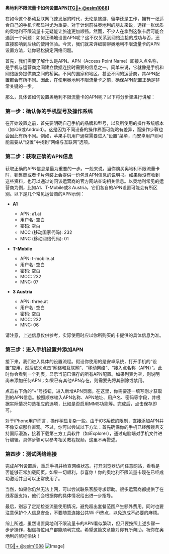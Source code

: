 **奥地利不限流量卡如何设置APN[[TG💪+ @esim1088](https://t.me/s/esim1088)]**

在如今这个移动互联网飞速发展的时代，无论是旅游、留学还是工作，拥有一张适合自己的手机卡都显得尤为重要。对于计划前往奥地利的朋友来说，选择一张优质的奥地利不限流量卡无疑能让旅途更加顺畅。然而，不少人在拿到这张卡后可能会遇到一个问题：如何正确地设置APN呢？这不仅关系到网络连接的成功与否，还直接影响到后续的使用体验。今天，我们就来详细聊聊奥地利不限流量卡的APN设置方法，让你轻松搞定网络问题。

首先，我们需要了解什么是APN。APN（Access Point Name）即接入点名称，是手机与运营商之间建立数据连接时需要的信息之一。简单来说，它就像是手机和网络服务提供商之间的桥梁。不同的国家和地区，甚至不同的运营商，其APN配置都会有所不同。因此，在使用奥地利不限流量卡之前，确保APN配置正确是非常关键的一步。

那么，具体该如何设置奥地利不限流量卡的APN呢？以下将分步骤进行讲解：

### **第一步：确认你的手机型号及操作系统**
在开始设置之前，首先要明确自己手机的品牌和型号，以及所使用的操作系统版本（如iOS或Android）。这是因为不同设备的操作界面可能略有差异，而操作步骤也会因此有所不同。例如，苹果手机用户通常需要进入“设置”菜单，而安卓用户则可能需要从“设置”中找到“网络与互联网”选项。

### **第二步：获取正确的APN信息**
获取正确的APN信息是最为重要的一步。一般来说，当你购买奥地利不限流量卡时，销售商或者卡片包装上会提供一份包含APN信息的说明书。如果你没有收到这些资料，也可以通过访问该运营商的官方网站查询相关信息。以奥地利常见的运营商为例，比如A1、T-Mobile或3 Austria，它们各自的APN设置可能会有所区别。以下是几个常见运营商的APN示例：

- **A1**
  - APN: a1.at
  - 用户名: 空白
  - 密码: 空白
  - MCC (移动国家代码): 232
  - MNC (移动网络代码): 01

- **T-Mobile**
  - APN: t-mobile.at
  - 用户名: 空白
  - 密码: 空白
  - MCC: 232
  - MNC: 07

- **3 Austria**
  - APN: three.at
  - 用户名: 空白
  - 密码: 空白
  - MCC: 232
  - MNC: 06

请注意，上述信息仅供参考，实际使用时应以你所购买的卡提供的具体信息为准。

### **第三步：进入手机设置并添加APN**
接下来，我们进入具体的设置流程。假设你使用的是安卓系统，打开手机的“设置”应用，然后依次点击“网络和互联网”、“移动网络”、“接入点名称（APN）”。此时你会看到一个列表，显示当前已保存的所有APN配置。如果列表为空，则说明尚未添加任何APN；如果已有其他APN存在，则需要先将其删除或禁用。

点击右下角的“+”号按钮，进入新增APN页面。在这里，你需要逐一填写刚才获取到的APN信息。按照顺序输入APN名称、APN地址、用户名、密码等字段，并根据实际情况勾选相应的选项，比如是否启用MMS功能等。完成后，点击保存即可。

对于iPhone用户而言，操作稍显复杂一些。由于iOS系统的限制，直接添加APN并不像安卓那样直观。不过，你可以尝试以下方法：首先确保你的手机已经解锁且支持国际漫游，接着下载第三方工具软件（如iExplorer），通过电脑端对手机文件进行编辑。具体步骤可以参考相关教程视频，这里不再赘述。

### **第四步：测试网络连接**
完成APN设置后，重启手机并检查网络状态。打开浏览器访问任意网站，看看是否能够正常加载网页。如果一切顺利，恭喜你！你的奥地利不限流量卡现在已经成功激活并且可以正常使用了。

当然，如果你仍然无法上网，可以尝试联系客服寻求帮助。很多运营商都提供了在线客服支持，他们会根据你的具体情况给出进一步指导。

最后，别忘了定期检查流量使用情况，避免超出套餐范围产生额外费用。同时也要注意保护个人信息安全，不要随意连接公共Wi-Fi热点，以免造成不必要的麻烦。

综上所述，虽然设置奥地利不限流量卡的APN看似繁琐，但只要按照上述步骤一步步操作，相信每位用户都能顺利完成。希望这篇文章能对你有所帮助，祝你在奥地利的旅程愉快！

[[TG💪+ @esim1088](https://t.me/s/esim1088) ![Image](https://i.postimg.cc/4NQfJmqS/Snipaste-2025-05-13-00-14-12.png)]